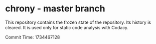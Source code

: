 # chrony - master branch

This repository contains the frozen state of the repository.
Its history is cleared. It is used only for static code
analysis with Codacy.

Commit Time: 1734467128